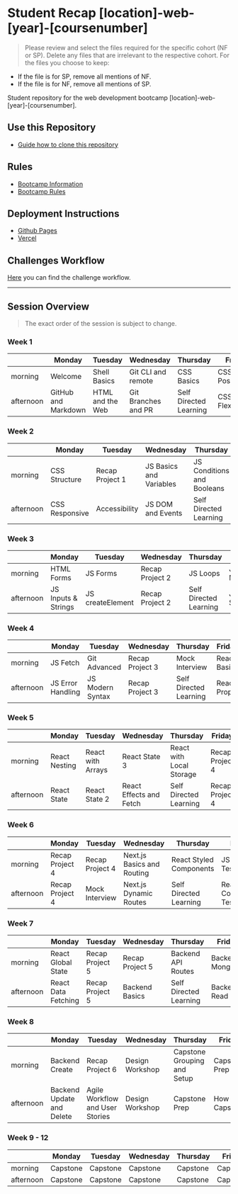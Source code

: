 # Student Recap [location]-web-[year]-[coursenumber]

> Please review and select the files required for the specific cohort (NF or SP). Delete any files that are irrelevant to the respective cohort. For the files you choose to keep:

- If the file is for SP, remove all mentions of NF.
- If the file is for NF, remove all mentions of SP.
>

Student repository for the web development bootcamp [location]-web-[year]-[coursenumber].

## Use this Repository

- [Guide how to clone this repository](/docs/install-manual-en.md)

## Rules

- [Bootcamp Information](./docs/bootcamp-info-en.md)
- [Bootcamp Rules](./docs/bootcamp-rules-en.md)

## Deployment Instructions

- [Github Pages](./docs/deployment-github-pages.md)
- [Vercel](./docs/deployment-vercel.md)

## Challenges Workflow

[Here](./docs/challenge-workflow.md) you can find the challenge workflow.  

---

## Session Overview

> The exact order of the session is subject to change.

### Week 1

|           | Monday              | Tuesday          | Wednesday           | Thursday               | Friday          |
| --------- | ------------------- | ---------------- | ------------------- | ---------------------- | --------------- |
| morning   | Welcome             | Shell Basics     | Git CLI and remote  | CSS Basics             | CSS Positioning |
| afternoon | GitHub and Markdown | HTML and the Web | Git Branches and PR | Self Directed Learning | CSS Flexbox     |

### Week 2

|           | Monday         | Tuesday         | Wednesday               | Thursday                   | Friday                |
| --------- | -------------- | --------------- | ----------------------- | -------------------------- | --------------------- |
| morning   | CSS Structure  | Recap Project 1 | JS Basics and Variables | JS Conditions and Booleans | JS Objects and Arrays |
| afternoon | CSS Responsive | Accessibility   | JS DOM and Events       | Self Directed Learning     | JS Functions          |

### Week 3

|           | Monday              | Tuesday          | Wednesday       | Thursday               | Friday           |
| --------- | ------------------- | ---------------- | --------------- | ---------------------- | ---------------- |
| morning   | HTML Forms          | JS Forms         | Recap Project 2 | JS Loops               | JS Array Methods |
| afternoon | JS Inputs & Strings | JS createElement | Recap Project 2 | Self Directed Learning | JS Structure     |

### Week 4

|           | Monday            | Tuesday          | Wednesday       | Thursday               | Friday       |
| --------- | ----------------- | ---------------- | --------------- | ---------------------- | ------------ |
| morning   | JS Fetch          | Git Advanced     | Recap Project 3 | Mock Interview         | React Basics |
| afternoon | JS Error Handling | JS Modern Syntax | Recap Project 3 | Self Directed Learning | React Props  |

### Week 5

|           | Monday        | Tuesday           | Wednesday               | Thursday                 | Friday          |
| --------- | ------------- | ----------------- | ----------------------- | ------------------------ | --------------- |
| morning   | React Nesting | React with Arrays | React State 3           | React with Local Storage | Recap Project 4 |
| afternoon | React State   | React State 2     | React Effects and Fetch | Self Directed Learning   | Recap Project 4 |

### Week 6

|           | Monday          | Tuesday         | Wednesday                  | Thursday                | Friday                  |
| --------- | --------------- | --------------- | -------------------------- | ----------------------- | ----------------------- |
| morning   | Recap Project 4 | Recap Project 4 | Next.js Basics and Routing | React Styled Components | JS Unit Testing         |
| afternoon | Recap Project 4 | Mock Interview  | Next.js Dynamic Routes     | Self Directed Learning  | React Component Testing |

### Week 7

|           | Monday              | Tuesday         | Wednesday       | Thursday               | Friday          |
| --------- | ------------------- | --------------- | --------------- | ---------------------- | --------------- |
| morning   | React Global State  | Recap Project 5 | Recap Project 5 | Backend API Routes     | Backend MongoDB |
| afternoon | React Data Fetching | Recap Project 5 | Backend Basics  | Self Directed Learning | Backend Read    |

### Week 8

|           | Monday                    | Tuesday                         | Wednesday        | Thursday                    | Friday          |
| --------- | ------------------------- | ------------------------------- | ---------------- | --------------------------- | --------------- |
| morning   | Backend Create            | Recap Project 6                 | Design Workshop  | Capstone Grouping and Setup | Capstone Prep   |
| afternoon | Backend Update and Delete | Agile Workflow and User Stories | Design Workshop  | Capstone Prep               | How to Capstone |

### Week 9 - 12

|           | Monday   | Tuesday  | Wednesday | Thursday | Friday    |
| --------- | -------- | -------- | --------- | -------- | --------- |
| morning   | Capstone | Capstone | Capstone  | Capstone | Capstone  |
| afternoon | Capstone | Capstone | Capstone  | Capstone | Capstone  |
